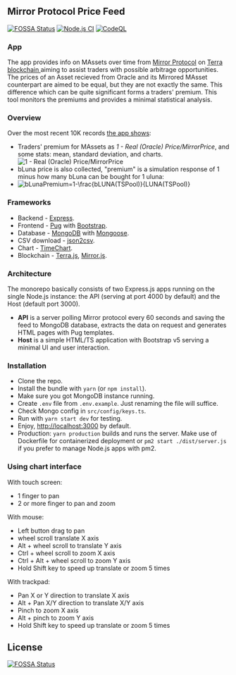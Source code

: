 ## Mirror Protocol Price Feed
[![FOSSA Status](https://app.fossa.com/api/projects/git%2Bgithub.com%2Fcrypt0grapher%2FmirrorProtocolFeed.svg?type=shield)](https://app.fossa.com/projects/git%2Bgithub.com%2Fcrypt0grapher%2FmirrorProtocolFeed?ref=badge_shield)
[![Node.js CI](https://github.com/crypt0grapher/mirror-protocol-feed/actions/workflows/node.js.yml/badge.svg)](https://github.com/crypt0grapher/mirror-protocol-feed/actions/workflows/node.js.yml)
[![CodeQL](https://github.com/crypt0grapher/mirror-protocol-feed/actions/workflows/codeql-analysis.yml/badge.svg)](https://github.com/crypt0grapher/mirror-protocol-feed/actions/workflows/codeql-analysis.yml)

### App
The app provides info on MAssets over time from [Mirror Protocol](https://mirrorprotocol.app/) on [Terra blockchain ](https://terra.money/) aiming to assist traders with possible arbitrage opportunities.
The prices of an Asset recieved from Oracle and its Mirrored MAsset counterpart are aimed to be equal, but they are not exactly the same. This difference which can be quite significant forms a traders' premium. 
This tool monitors the premiums and provides a minimal statistical analysis.

### Overview
Over the most recent 10K records [the app shows](https://mirror.planeta.money/):
- Traders' premium for MAssets as *1 - Real (Oracle) Price/MirrorPrice*, and some stats: mean, standard deviation, and charts. ![1 - Real (Oracle) Price/MirrorPrice](https://latex.codecogs.com/svg.latex?MAsset_Premium=1-\frac{OracleAssetPrice}{MirrorAssetPrice})
- bLuna price is also collected, "premium" is a simulation response of 1 minus how many bLuna can be bought for 1 uluna:
- ![bLunaPremium=1-\frac{bLUNA(TSPool)}{LUNA(TSPool)}](https://latex.codecogs.com/svg.latex?bLunaPremium=1-\frac{bLUNA(TSPool)}{LUNA(TSPool)})  

### Frameworks
- Backend - [Express](https://expressjs.com/).
- Frontend - [Pug](https://pugjs.org/) with [Bootstrap](https://getbootstrap.com/).
- Database - [MongoDB](https://mongodb.com/) with [Mongoose](https://mongoosejs.com/).
- CSV download - [json2csv](https://www.npmjs.com/package/json2csv).
- Chart -  [TimeChart](https://github.com/huww98/TimeChart).
- Blockchain - [Terra.js](https://terra-money.github.io/terra.js/), [Mirror.js](https://mirror-protocol.github.io/mirror.js/).

### Architecture
The monorepo basically consists of two Express.js apps running on the single Node.js instance: the API (serving at port 4000 by default) and the Host (default port 3000).
- **API** is a server polling Mirror protocol every 60 seconds and saving the feed to MongoDB database, extracts the data on request and generates HTML pages with Pug templates.
- **Host** is a simple HTML/TS application with Bootstrap v5 serving a minimal UI and user interaction.

### Installation
- Clone the repo.
- Install the bundle with `yarn` (or `npm install`).
- Make sure you got MongoDB instance running.
- Create `.env` file from `.env.example`. Just renaming the file will suffice.
- Check Mongo config in `src/config/keys.ts`.
- Run with `yarn start dev` for testing.
- Enjoy, [http://localhost:3000](http://localhost:3000) by default.
- Production: `yarn production` builds and runs the server. Make use of Dockerfile for containerized deployment or `pm2 start ./dist/server.js` if you prefer to manage Node.js apps with pm2.  

### Using chart interface
With touch screen:
* 1 finger to pan
* 2 or more finger to pan and zoom

With mouse:
* Left button drag to pan
* wheel scroll translate X axis
* Alt + wheel scroll to translate Y axis
* Ctrl + wheel scroll to zoom X axis
* Ctrl + Alt + wheel scroll to zoom Y axis
* Hold Shift key to speed up translate or zoom 5 times

With trackpad:
* Pan X or Y direction to translate X axis
* Alt + Pan X/Y direction to translate X/Y axis
* Pinch to zoom X axis
* Alt + pinch to zoom Y axis
* Hold Shift key to speed up translate or zoom 5 times

## License
[![FOSSA Status](https://app.fossa.com/api/projects/git%2Bgithub.com%2Fcrypt0grapher%2FmirrorProtocolFeed.svg?type=large)](https://app.fossa.com/projects/git%2Bgithub.com%2Fcrypt0grapher%2FmirrorProtocolFeed?ref=badge_large)
